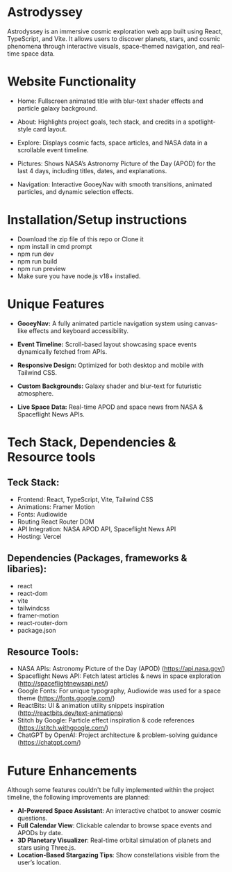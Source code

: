 # Astrodyssey

Astrodyssey is an immersive cosmic exploration web app built using React, TypeScript, and Vite. 
It allows users to discover planets, stars, and cosmic phenomena through interactive visuals, space-themed navigation, and real-time space data.

# Website Functionality

- Home: Fullscreen animated title with blur-text shader effects and particle galaxy background.

- About: Highlights project goals, tech stack, and credits in a spotlight-style card layout.

- Explore: Displays cosmic facts, space articles, and NASA data in a scrollable event timeline.

- Pictures: Shows NASA’s Astronomy Picture of the Day (APOD) for the last 4 days, including titles, dates, and explanations.

- Navigation: Interactive GooeyNav with smooth transitions, animated particles, and dynamic selection effects.

# Installation/Setup instructions
- Download the zip file of this repo or Clone it
- npm install in cmd prompt
- npm run dev
- npm run build
- npm run preview
- Make sure you have node.js v18+ installed.

# Unique Features
- **GooeyNav:** A fully animated particle navigation system using canvas-like effects and keyboard accessibility.

- **Event Timeline:** Scroll-based layout showcasing space events dynamically fetched from APIs.

- **Responsive Design:** Optimized for both desktop and mobile with Tailwind CSS.

- **Custom Backgrounds:** Galaxy shader and blur-text for futuristic atmosphere.

- **Live Space Data:** Real-time APOD and space news from NASA & Spaceflight News APIs.

# Tech Stack, Dependencies & Resource tools
## Teck Stack:
- Frontend: React, TypeScript, Vite, Tailwind CSS
- Animations: Framer Motion
- Fonts: Audiowide
- Routing React Router DOM
- API Integration: NASA APOD API, Spaceflight News API
- Hosting: Vercel
  
## Dependencies (Packages, frameworks & libaries):
- react
- react-dom
- vite
- tailwindcss
- framer-motion
- react-router-dom
- package.json

## Resource Tools:
- NASA APIs: Astronomy Picture of the Day (APOD)  (https://api.nasa.gov/)
- Spaceflight News API: Fetch latest articles & news in space exploration  (http://spaceflightnewsapi.net/)
- Google Fonts: For unique typography, Audiowide was used for a space theme (https://fonts.google.com/)
- ReactBits: UI & animation utility snippets inspiration (http://reactbits.dev/text-animations)
- Stitch by Google: Particle effect inspiration & code references (https://stitch.withgoogle.com/)
- ChatGPT by OpenAI: Project architecture & problem-solving guidance (https://chatgpt.com/)

# Future Enhancements

Although some features couldn't be fully implemented within the project timeline, the following improvements are planned:

- **AI-Powered Space Assistant**: An interactive chatbot to answer cosmic questions.
- **Full Calendar View**: Clickable calendar to browse space events and APODs by date.
- **3D Planetary Visualizer**: Real-time orbital simulation of planets and stars using Three.js.
- **Location-Based Stargazing Tips**: Show constellations visible from the user’s location.


